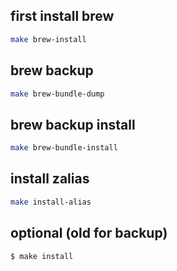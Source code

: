 
## first install brew 
```bash
make brew-install
```
## brew backup
```bash
make brew-bundle-dump
```
## brew backup install
```bash
make brew-bundle-install
```

## install zalias
```bash
make install-alias
```

## optional (old for backup)
``` bash
$ make install
```
